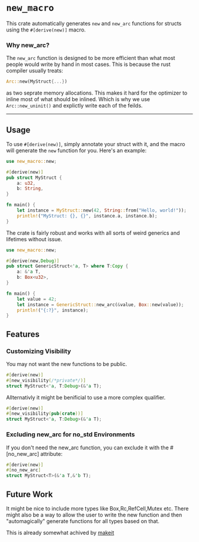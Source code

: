 # `new_macro`

This crate automatically generates `new` and `new_arc` functions for structs using the `#[derive(new)]` macro.

### Why new_arc?
The `new_arc` function is designed to be more efficient than what most people would write by hand in most cases. This is because the rust compiler usually treats:
```rust
Arc::new(MyStruct{...})
```
as two seprate memory allocations. This makes it hard for the optimizer to inline most of what should be inlined. Which is why we use `Arc::new_uninit()` and explictly write each of the feilds.

---

## Usage

To use `#[derive(new)]`, simply annotate your struct with it, and the macro will generate the `new` function for you. Here's an example:

```rust
use new_macro::new;

#[derive(new)]
pub struct MyStruct {
    a: u32,
    b: String,
}

fn main() {
    let instance = MyStruct::new(42, String::from("Hello, world!"));
    println!("MyStruct: {}, {}", instance.a, instance.b);
}
```

The crate is fairly robust and works with all sorts of weird generics and lifetimes without issue.
```rust
use new_macro::new;

#[derive(new,Debug)]
pub struct GenericStruct<'a, T> where T:Copy {
    a: &'a T,
    b: Box<u32>,
}

fn main() {
    let value = 42;
    let instance = GenericStruct::new_arc(&value, Box::new(value));
    println!("{:?}", instance);
}
```

## Features

### Customizing Visibility 

You may not want the new functions to be public.
```rust
#[derive(new)]
#[new_visibility(/*private*/)]
struct MyStruct<'a, T:Debug>(&'a T);
```

Allternativly it might be benificial to use a more complex qualifier.
```rust
#[derive(new)]
#[new_visibility(pub(crate))]
struct MyStruct<'a, T:Debug>(&'a T);
```

### Excluding new_arc for no_std Environments
If you don't need the new_arc function, you can exclude it with the #[no_new_arc] attribute:

```rust
#[derive(new)]
#[no_new_arc]
struct MyStruct<T>(&'a T,&'b T);
```

## Future Work
It might be nice to include more types like Box,Rc,RefCell,Mutex etc.
There might also be a way to allow the user to write the new function and then "automagically" generate functions for all types based on that.

This is already somewhat achived by [makeit](https://github.com/estebank/makeit)